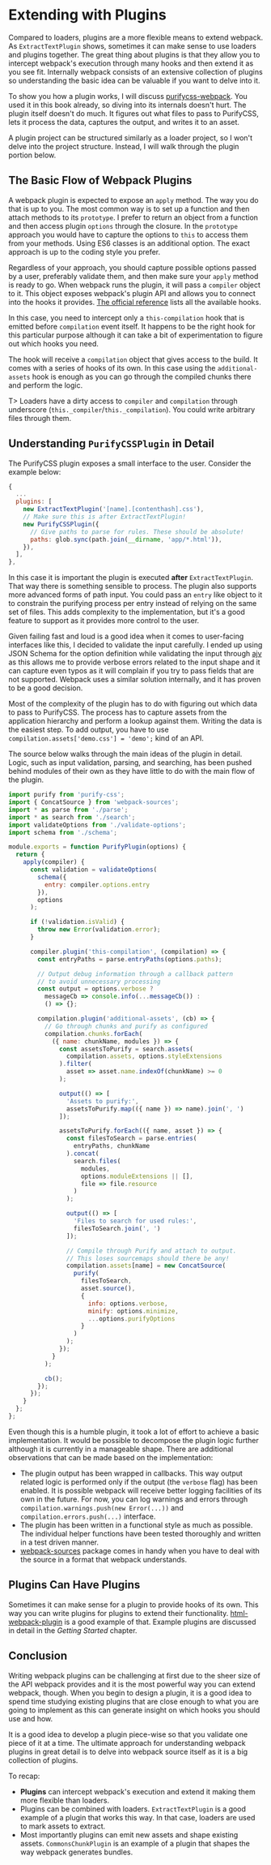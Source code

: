 # Extending with Plugins

Compared to loaders, plugins are a more flexible means to extend webpack. As `ExtractTextPlugin` shows, sometimes it can make sense to use loaders and plugins together. The great thing about plugins is that they allow you to intercept webpack's execution through many hooks and then extend it as you see fit. Internally webpack consists of an extensive collection of plugins so understanding the basic idea can be valuable if you want to delve into it.

To show you how a plugin works, I will discuss [purifycss-webpack](https://www.npmjs.com/package/purifycss-webpack). You used it in this book already, so diving into its internals doesn't hurt. The plugin itself doesn't do much. It figures out what files to pass to PurifyCSS, lets it process the data, captures the output, and writes it to an asset.

A plugin project can be structured similarly as a loader project, so I won't delve into the project structure. Instead, I will walk through the plugin portion below.

## The Basic Flow of Webpack Plugins

A webpack plugin is expected to expose an `apply` method. The way you do that is up to you. The most common way is to set up a function and then attach methods to its `prototype`. I prefer to return an object from a function and then access plugin `options` through the closure. In the `prototype` approach you would have to capture the options to `this` to access them from your methods. Using ES6 classes is an additional option. The exact approach is up to the coding style you prefer.

Regardless of your approach, you should capture possible options passed by a user, preferably validate them, and then make sure your `apply` method is ready to go. When webpack runs the plugin, it will pass a `compiler` object to it. This object exposes webpack's plugin API and allows you to connect into the hooks it provides. [The official reference](https://webpack.js.org/pluginsapi/compiler/) lists all the available hooks.

In this case, you need to intercept only a `this-compilation` hook that is emitted before `compilation` event itself. It happens to be the right hook for this particular purpose although it can take a bit of experimentation to figure out which hooks you need.

The hook will receive a `compilation` object that gives access to the build. It comes with a series of hooks of its own. In this case using the `additional-assets` hook is enough as you can go through the compiled chunks there and perform the logic.

T> Loaders have a dirty access to `compiler` and `compilation` through underscore (`this._compiler`/`this._compilation`). You could write arbitrary files through them.

## Understanding `PurifyCSSPlugin` in Detail

The PurifyCSS plugin exposes a small interface to the user. Consider the example below:

```javascript
{
  ...
  plugins: [
    new ExtractTextPlugin('[name].[contenthash].css'),
    // Make sure this is after ExtractTextPlugin!
    new PurifyCSSPlugin({
      // Give paths to parse for rules. These should be absolute!
      paths: glob.sync(path.join(__dirname, 'app/*.html')),
    }),
  ],
},
```

In this case it is important the plugin is executed **after** `ExtractTextPlugin`. That way there is something sensible to process. The plugin also supports more advanced forms of path input. You could pass an `entry` like object to it to constrain the purifying process per entry instead of relying on the same set of files. This adds complexity to the implementation, but it's a good feature to support as it provides more control to the user.

Given failing fast and loud is a good idea when it comes to user-facing interfaces like this, I decided to validate the input carefully. I ended up using JSON Schema for the option definition while validating the input through [ajv](https://www.npmjs.com/package/ajv) as this allows me to provide verbose errors related to the input shape and it can capture even typos as it will complain if you try to pass fields that are not supported. Webpack uses a similar solution internally, and it has proven to be a good decision.

Most of the complexity of the plugin has to do with figuring out which data to pass to PurifyCSS. The process has to capture assets from the application hierarchy and perform a lookup against them. Writing the data is the easiest step. To add output, you have to use `compilation.assets['demo.css'] = 'demo';` kind of an API.

The source below walks through the main ideas of the plugin in detail. Logic, such as input validation, parsing, and searching, has been pushed behind modules of their own as they have little to do with the main flow of the plugin.

```javascript
import purify from 'purify-css';
import { ConcatSource } from 'webpack-sources';
import * as parse from './parse';
import * as search from './search';
import validateOptions from './validate-options';
import schema from './schema';

module.exports = function PurifyPlugin(options) {
  return {
    apply(compiler) {
      const validation = validateOptions(
        schema({
          entry: compiler.options.entry
        }),
        options
      );

      if (!validation.isValid) {
        throw new Error(validation.error);
      }

      compiler.plugin('this-compilation', (compilation) => {
        const entryPaths = parse.entryPaths(options.paths);

        // Output debug information through a callback pattern
        // to avoid unnecessary processing
        const output = options.verbose ?
          messageCb => console.info(...messageCb()) :
          () => {};

        compilation.plugin('additional-assets', (cb) => {
          // Go through chunks and purify as configured
          compilation.chunks.forEach(
            ({ name: chunkName, modules }) => {
              const assetsToPurify = search.assets(
                compilation.assets, options.styleExtensions
              ).filter(
                asset => asset.name.indexOf(chunkName) >= 0
              );

              output(() => [
                'Assets to purify:',
                assetsToPurify.map(({ name }) => name).join(', ')
              ]);

              assetsToPurify.forEach(({ name, asset }) => {
                const filesToSearch = parse.entries(
                  entryPaths, chunkName
                ).concat(
                  search.files(
                    modules,
                    options.moduleExtensions || [],
                    file => file.resource
                  )
                );

                output(() => [
                  'Files to search for used rules:',
                  filesToSearch.join(', ')
                ]);

                // Compile through Purify and attach to output.
                // This loses sourcemaps should there be any!
                compilation.assets[name] = new ConcatSource(
                  purify(
                    filesToSearch,
                    asset.source(),
                    {
                      info: options.verbose,
                      minify: options.minimize,
                      ...options.purifyOptions
                    }
                  )
                );
              });
            }
          );

          cb();
        });
      });
    }
  };
};
```

Even though this is a humble plugin, it took a lot of effort to achieve a basic implementation. It would be possible to decompose the plugin logic further although it is currently in a manageable shape. There are additional observations that can be made based on the implementation:

* The plugin output has been wrapped in callbacks. This way output related logic is performed only if the output (the `verbose` flag) has been enabled. It is possible webpack will receive better logging facilities of its own in the future. For now, you can log warnings and errors through `compilation.warnings.push(new Error(...))` and `compilation.errors.push(...)` interface.
* The plugin has been written in a functional style as much as possible. The individual helper functions have been tested thoroughly and written in a test driven manner.
* [webpack-sources](https://www.npmjs.com/package/webpack-sources) package comes in handy when you have to deal with the source in a format that webpack understands.

## Plugins Can Have Plugins

Sometimes it can make sense for a plugin to provide hooks of its own. This way you can write plugins for plugins to extend their functionality. [html-webpack-plugin](https://www.npmjs.com/package/html-webpack-plugin) is a good example of that. Example plugins are discussed in detail in the *Getting Started* chapter.

## Conclusion

Writing webpack plugins can be challenging at first due to the sheer size of the API webpack provides and it is the most powerful way you can extend webpack, though. When you begin to design a plugin, it is a good idea to spend time studying existing plugins that are close enough to what you are going to implement as this can generate insight on which hooks you should use and how.

It is a good idea to develop a plugin piece-wise so that you validate one piece of it at a time. The ultimate approach for understanding webpack plugins in great detail is to delve into webpack source itself as it is a big collection of plugins.

To recap:

* **Plugins** can intercept webpack's execution and extend it making them more flexible than loaders.
* Plugins can be combined with loaders. `ExtractTextPlugin` is a good example of a plugin that works this way. In that case, loaders are used to mark assets to extract.
* Most importantly plugins can emit new assets and shape existing assets. `CommonsChunkPlugin` is an example of a plugin that shapes the way webpack generates bundles.
